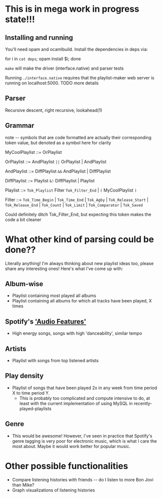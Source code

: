 # This is in mega work in progress state!!!

## Installing and running
You'll need opam and ocamlbuild. Install the dependencies in deps via:

for i in `cat deps`; opam install $i; done

`make` will make the driver (interface.native) and parser tests 

Running `./interface.native` requires that the playlist-maker web server is running on localhost:5000. TODO more details

## Parser
Recursive descent, right recursive, lookahead(1)

## Grammar

note -- symbols that are code formatted are actually their corresponding token value, but denoted as a symbol here for clarity

MyCoolPlaylist ::= OrPlaylist

OrPlaylist ::= AndPlaylist `||` OrPlaylist | AndPlaylist

AndPlaylist ::= DiffPlaylist `&&` AndPlaylist | DiffPlaylist

DiffPlaylist ::= Playlist `&!` DiffPlaylist | Playlist

Playlist ::= `Tok_Playlist` Filter `Tok_Filter_End` | `(` MyCoolPlaylist `)`

Filter ::= `Tok_Time_Begin` | `Tok_Time_End` | `Tok_Agby` | `Tok_Release_Start` | `Tok_Release_End` | `Tok_Count` | `Tok_Limit` | `Tok_Comparator` | `Tok_Saved`


Could definitely ditch Tok_Filter_End, but expecting this token makes the code a bit cleaner

# What other kind of parsing could be done??
Literally anything! I'm always thinking about new playlist ideas too, please share any interesting ones! Here's what I've come up with:
## Album-wise
- Playlist containing most played all albums
- Playlist containing all albums for which all tracks have been played, X times
## Spotify's ['Audio Features'](https://developer.spotify.com/documentation/web-api/reference/tracks/get-audio-features/)
- High energy songs, songs with high 'danceability', similar tempo
## Artists
- Playlist with songs from top listened artists
## Play density
- Playlist of songs that have been played 2x in any week from time period X to time period Y.
  - This is probably too complicated and compute intensive to do, at least with the current implementation of using MySQL in recently-played-playlists
## Genre
- This would be awesome! However, I've seen in practice that Spotify's genre tagging is very poor for electronic music, which is what I care the most about. Maybe it would work better for popular music.


# Other possible functionalities
- Compare listening histories with friends -- do I listen to more Bon Jovi than Mike?
- Graph visualizations of listening histories
